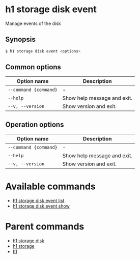 
# h1 storage disk event

Manage events of the disk

## Synopsis

```bash
$ h1 storage disk event <options>
```

## Common options

| Option name               | Description                 |
| ------------------------- | --------------------------- |
| ```--command {command}``` | -                           |
| ```--help```              | Show help message and exit. |
| ```--v, --version```      | Show version and exit.      |

## Operation options

| Option name               | Description                 |
| ------------------------- | --------------------------- |
| ```--command {command}``` | -                           |
| ```--help```              | Show help message and exit. |
| ```--v, --version```      | Show version and exit.      |

# Available commands

* [h1 storage disk event list](./list/README.md)
* [h1 storage disk event show](./show/README.md)

# Parent commands

* [h1 storage disk](./../README.md)
* [h1 storage](./../../README.md)
* [h1](./../../../README.md)
